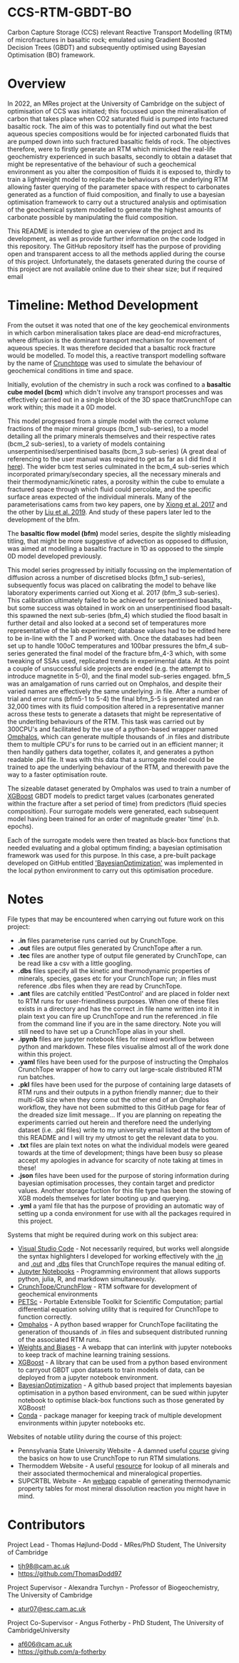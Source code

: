 # CCS-RTM-GBDT-BO
Carbon Capture Storage (CCS) relevant Reactive Transport Modelling (RTM) of microfractures in basaltic rock; emulated using Gradient Boosted Decision Trees (GBDT) and subsequently optimised using Bayesian Optimisation (BO) framework.

# Overview

In 2022, an MRes project at the University of Cambridge on the subject of optimisation of CCS was initiated; this focussed upon the mineralisation of carbon that takes place when CO2 saturated fluid is pumped into fractured basaltic rock. The aim of this was to potentially find out what the best aqueous species compositions would be for injected carbonated fluids that are pumped down into such fractured basaltic fields of rock. The objectives therefore, were to firstly generate an RTM which mimicked the real-life geochemistry experienced in such basalts, secondly to obtain a dataset that might be representative of the behaviour of such a geochemical environment as you alter the composition of fluids it is exposed to, thirdly to train a lightweight model to replicate the behaviours of the underlying RTM allowing faster querying of the parameter space with respect to carbonates generated as a function of fluid composition, and finally to use a bayesian optimisation framework to carry out a structured analysis and optimisation of the geochemical system modelled to generate the highest amounts of carbonate possible by manipulating the fluid composition.

This README is intended to give an overview of the project and its development, as well as provide further information on the code lodged in this repository. The GitHub repository itself has the purpose of providing open and transparent access to all the methods applied during the course of this project. Unfortunately, the datasets generated during the course of this project are not available online due to their shear size; but if required email

# Timeline: Method Development

From the outset it was noted that one of the key geochemical environments in which carbon mineralisation takes place are dead-end microfractures, where diffusion is the dominant transport mechanism for movement of aqueous species. It was therefore decided that a basaltic rock fracture would be modelled. To model this, a reactive transport modelling software by the name of [Crunchtope](https://bitbucket.org/crunchflow/crunchtope-dev/wiki/Home) was used to simulate the behaviour of geochemical conditions in time and space.

Initially, evolution of the chemistry in such a rock was confined to a **basaltic cube model (bcm)** which didn't involve any transport processes and was effectively carried out in a single block of the 3D space thatCrunchTope can work within; this made it a 0D model.

This model progressed from a simple model with the correct volume fractions of the major mineral groups (bcm_1 sub-series), to a model detailing all the primary minerals themselves and their respective rates (bcm_2 sub-series), to a variety of models containing unserpentinised/serpentinised basalts (bcm_3 sub-series) (A great deal of referencing to the user manual was required to get as far as I did find it [here](https://netl.doe.gov/sites/default/files/netl-file/CrunchFlow-Manual.pdf)). The wider bcm test series culminated in the bcm_4 sub-series which incorporated primary/secondary species, all the necessary minerals and their thermodynamic/kinetic rates, a porosity within the cube to emulate a fractured space through which fluid could percolate, and the specific surface areas expected of the individual minerals. Many of the parameterisations cams from two key papers, one by [Xiong et al. 2017](https://www.sciencedirect.com/science/article/pii/S1750583617305595?via%3Dihub) and the other by [Liu et al. 2019](https://www.sciencedirect.com/science/article/pii/S1750583618309009?via%3Dihub). And study of these papers later led to the development of the bfm.

The **basaltic flow model (bfm)** model series, despite the slightly misleading titling, that might be more suggestive of advection as opposed to diffusion, was aimed at modelling a basaltic fracture in 1D as opposed to the simple 0D model developed previously.

This model series progressed by initially focussing on the implementation of diffusion across a number of discretised blocks (bfm_1 sub-series), subsequently  focus was placed on calibrating the model to behave like laboratory experiments carried out Xiong et al. 2017 (bfm_3 sub-series). This calibration ultimately failed to be achieved for serpentinised basalts, but some success was obtained in work on an unserpentinised flood basalt- this spawned the next sub-series (bfm_4) which studied the flood basalt in further detail and also looked at a second set of temperatures more representative of the lab experiment; database values had to be edited here to be in-line with the T and P worked with. Once the databases had been set up to handle 100oC temperatures and 100bar pressures the bfm_4 sub-series generated the final model of the fracture bfm_4-3 which, with some tweaking of SSAs used, replicated trends in experimental data. At this point a couple of unsuccessful side projects are ended (e.g. the attempt to introduce magnetite in 5-0), and the final model sub-series engaged. bfm_5 was an amalgamation of runs carried out on Omphalos, and despite their varied names are effectively the same underlying .in file. After a number of trial and error runs (bfm5-1 to 5-4) the final bfm_5-5 is generated and ran 32,000 times with its fluid composition altered in a representative manner across these tests to generate a datasets that might be representative of the underlting behaviours of the RTM. This task was carried out by 300CPU's and facilitated by the use of a python-based wrapper named [Omphalos](https://github.com/a-fotherby/Omphalos), which can generate multiple thousands of .in files and distribute them to multiple CPU's for runs to be carried out in an efficient manner; it then handily gathers data together, collates it, and generates a python readable .pkl file. It was with this data that a surrogate model could be trained to ape the underlying behaviour of the RTM, and therewith pave the way to a faster optimisation route.

The sizeable dataset generated by Omphalos was used to train a number of [XGBoost](https://xgboost.readthedocs.io/en/stable/) GBDT models to predict target values (carbonates generated within the fracture after a set period of time) from predictors (fluid species composition). Four surrogate models were generated, each subsequent model having been trained for an order of magnitude greater 'time' (n.b. epochs).

Each of the surrogate models were then treated as black-box functions that needed evaluating and a global optimum finding; a bayesian optimisation framework was used for this purpose. In this case, a pre-built package developed on GitHub entitled ['BayesianOptimization'](https://github.com/fmfn/BayesianOptimization) was implemented in the local python environment to carry out this optimisation procedure.

# Notes
File types that may be encountered when carrying out future work on this project:
* **.in** files parameterise runs carried out by CrunchTope.
* **.out** files are output files generated by CrunchTope after a run.
* **.tec** files are another type of output file generated by CrunchTope, can be read like a csv with a little googling.
* **.dbs** files specify all the kinetic and thermodynamic properties of minerals, species, gases etc for your CrunchTope run; .in files must reference .dbs files when they are read by CrunchTope.
* **.ant** files are catchily entitled 'PestControl' and are placed in folder next to RTM runs for user-friendliness purposes. When one of these files exists in a directory and has the correct .in file name written into it in plain text you can fire up CrunchTope and run the referenced .in file from the command line if you are in the same directory. Note you will still need to have set up a CrunchTope alias in your shell.
* **.ipynb** files are jupyter notebook files for mixed workflow between python and markdown. These files visualise almost all of the work done within this project.
* **.yaml** files have been used for the purpose of instructing the Omphalos CrunchTope wrapper of how to carry out large-scale distributed RTM run batches.
* **.pkl** files have been used for the purpose of containing large datasets of RTM runs and their outputs in a python friendly manner; due to their multi-GB size when they come out the other end of an Omphalos workflow, they have not been submitted to this GitHub page for fear of the dreaded size limit message... If you are planning on repeating the experiments carried out herein and therefore need the underlying dataset (i.e. .pkl files) write to my university email listed at the bottom of this README and I will try my utmost to get the relevant data to you.
* **.txt** files are plain text notes on what the individual models were geared towards at the time of development; things have been busy so please accept my apologies in advance for scarcity of note taking at times in these!
* **.json** files have been used for the purpose of storing information during bayesian optimisation processes, they contain target and predictor values. Another storage fuction for this file type has been the stowing of XGB models themselves for later booting up and querying.
* **.yml** a yaml file that has the purpose of providing an automatic way of setting up a conda environment for use with all the packages required in this project.

Systems that might be required during work on this subject area:
* [Visual Studio Code](https://code.visualstudio.com/) -  Not necessarily required, but works well alongside the syntax highlighters I developed for working effectively with the [.in](https://github.com/ThomasDodd97/CF-IF-LS) and [.out](https://github.com/ThomasDodd97/CF-OF-LS) and [.dbs](https://github.com/ThomasDodd97/CF-DF-LS) files that CrunchTope requires the manual editing of.
* [Jupyter Notebooks](https://jupyter.org/) - Programming environment that allows supports python, julia, R, and markdown simultaneously.
* [CrunchTope/CrunchFlow](https://bitbucket.org/crunchflow/crunchtope-dev/wiki/Home) - RTM software for development of geochemical environments
* [PETSc](https://petsc.org/release/) - Portable Extensible Toolkit for Scientific Computation; partial differential equation solving utility that is required for CrunchTope to function correctly.
* [Omphalos](https://github.com/a-fotherby/Omphalos) - A python based wrapper for CrunchTope facilitating the generation of thousands of .in files and subsequent distributed running of the associated RTM runs.
* [Weights and Biases](https://wandb.ai/site) - A webapp that can interlink with jupyter notebooks to keep track of machine learning training sessions.
* [XGBoost](https://xgboost.readthedocs.io/en/stable/) - A library that can be used from a python based environment to carryout GBDT upon datasets to train models of data, can be deployed from a jupyter notebook environment.
* [BayesianOptimization](https://github.com/fmfn/BayesianOptimization) - A github based project that implements bayesian optimisation in a python based environment, can be sued within jupyter notebook to optimise black-box functions such as those generated by XGBoost!
* [Conda](https://docs.conda.io/en/latest/) - package manager for keeping track of multiple development environments within jupyter notebooks etc.

Websites of notable utility during the course of this project:
* Pennsylvania State University Website - A damned useful [course](https://www.e-education.psu.edu/png550/node/829) giving the basics on how to use CrunchTope to run RTM simulations.
* Thermoddem Website - A useful [resource](https://thermoddem.brgm.fr/) for lookup of all minerals and their associated thermochemical and mineralogical properties.
* SUPCRTBL Website - An [webapp](https://models.earth.indiana.edu/supcrtbl.php) capable of generating thermodynamic property tables for most mineral dissolution reaction you might have in mind.

# Contributors
Project Lead - Thomas Højlund-Dodd - MRes/PhD Student, The University of Cambridge
* tjh98@cam.ac.uk
* https://github.com/ThomasDodd97

Project Supervisor - Alexandra Turchyn - Professor of Biogeochemistry, The University of Cambridge
* atur07@esc.cam.ac.uk

Project Co-Supervisor - Angus Fotherby - PhD Student, The University of CambridgeUniversity
* af606@cam.ac.uk
* https://github.com/a-fotherby